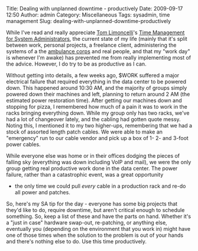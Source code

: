 Title: Dealing with unplanned downtime - productively
Date: 2009-09-17 12:50
Author: admin
Category: Miscellaneous
Tags: sysadmin, time management
Slug: dealing-with-unplanned-downtime-productively

While I've read and really appreciate [Tom Limoncelli][]'s [Time
Management for System Administrators][], the current state of my life
(mainly that it's split between work, personal projects, a freelance
client, administering the systems of a the [ambulance corps][] and real
people, and that my "work day" is whenever I'm awake) has prevented me
from really implementing most of the advice. However, I do try to be as
productive as I can.

Without getting into details, a few weeks ago, $WORK suffered a major
electrical failure that required everything in the data center to be
powered down. This happened around 10:30 AM, and the majority of groups
simply powered down their machines and left, planning to return around 2
AM (the estimated power restoration time). After getting our machines
down and stopping for pizza, I remembered how much of a pain it was to
work in the racks bringing everything down. While my group only has two
racks, we've had a lot of changeover lately, and the cabling had gotten
quote messy. Noting this, I mentioned it to my two higher-ups,
remembering that we had a stock of assorted length patch cables. We were
able to make an "emergency" run to our cable vendor and pick up a box of
1- 2- and 3-foot power cables.

While everyone else was home or in their offices dodging the pieces of
falling sky (everything was down including VoIP and mail), we were the
only group getting real productive work done in the data center. The
power failure, rather than a catastrophic event, was a great opportunity
- the only time we could pull *every* cable in a production rack and
re-do all power and patches.

So, here's my SA tip for the day - everyone has some big projects that
they'd like to do, require downtime, but aren't critical enough to
schedule something. So, keep a list of these and have the parts on hand.
Whether it's a "just in case" hardware swap-out, re-patching, or
anything else, eventually you (depending on the environment that you
work in) might have one of those times when the solution to the problem
is out of your hands and there's nothing else to do. Use this time
productively.

  [Tom Limoncelli]: http://whatexit.org/tal/
  [Time Management for System Administrators]: http://www.amazon.com/o/ASIN/0596007833/tomontime-20
  [ambulance corps]: http://www.midlandparkambulance.com
